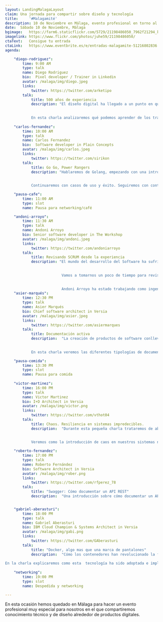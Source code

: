 ```yaml
---
layout: LandingMalagaLayout
claim: Una jornada para compartir sobre diseño y tecnología
title:     '#Malagamité'
description: 10 de Noviembre en Málaga, evento profesional en torno al diseño y desarrollo de software.
date:  Sábado 10 de Noviembre, Málaga
bgimage:   https://farm6.staticflickr.com/5729/21198486050_7962f21294_k_d.jpg
imagelink: https://www.flickr.com/photos/juhe59/21198486050/
ctaText:   Consigue tu entrada
ctaLink:   https://www.eventbrite.es/e/entradas-malagamite-51216802836
agenda:

    "diego-rodriguez":
        time: 9:00 AM
        type: talk
        name: Diego Rodriguez
        bio:  Pixel developer / Trainer in Linkedin
        avatar: /malaga/img/diego.jpeg
        links: 
            twitter: https://twitter.com/arketipo
        talk:
            title: 500 años de experiencia
            description: "El diseño digital ha llegado a un punto en que la tecnología permite crear contenidos adaptados a todo tipo de usuarios y dispositivos, pero nos hemos dejado por el camino una buena parte del oficio. 
              
              
            En esta charla analizaremos qué podemos aprender de los trabajos clásicos para traer a nuesotros proyectos. Y es que tenemos 500 años de experiencia en creación de contenidos que no podemos olvidar"
            
    "carlos-fernandez":
        time: 10:00 AM
        type: talk
        name: Carlos Fernandez
        bio:  Software developer in Plain Concepts
        avatar: /malaga/img/carlos.jpeg
        links: 
            twitter: https://twitter.com/sirikon
        talk:
            title: Go Go, Power Rangers
            description: "Hablaremos de Golang, empezando con una introducción al lenguaje, sus pros y sus contras.  
              
              
            Continuaremos con casos de uso y éxito. Seguiremos con control de errores. Y para terminar, un vistazo al futuro con Go Modules y lo que podría venir con Go 2."

    "pausa-cafe":
        time: 11:00 AM
        type: slot
        name: Pausa para networking/café

    "andoni-arroyo":
        time: 11:30 AM
        type: talk
        name: Andoni Arroyo
        bio: Senior software developer in The Workshop
        avatar: /malaga/img/andoni.jpeg
        links: 
            twitter: https://twitter.com/andoniarroyo
        talk:
            title: Revisando SCRUM desde la experiencia
            description: "El mundo del desarrollo del Software ha sufrido una profunda transformación desde que los valores del mundo ágil comenzaron a articularse de manera mas reglada y formal. Ha sido un largo camino ya recorrido pero es bueno levantar la cabeza de vez en cuando para revisar ciertas creencias asumidas y repensar los aspectos asumidos como axiomas. 
                            
                            
                          Vamos a tomarnos un poco de tiempo para revisar juntos algunos aspectos que a lo largo de estos años he visto  ser malinterpretados en el mundo de SCRUM, por otros o por mi mismo. Crearemos un espacio de comunicación y puesta en común bidireccional que nos ayuda a afianzar lo que ya sabemos y resolver algunas dudas comunes. 
                            
                            
                          Andoni Arroyo ha estado trabajando como ingeniero informático durante unos 15 años, últimamente con tecnologías Web. Siempre estuvo involucrado en la forma de crear un mejor Software mejorando el proceso y tratando de reducir el desperdicio de manera iterativa."
    "asier-marqués":
        time: 12:30 PM
        type: talk
        name: Asier Marqués
        bio: Chief software architect in Versia
        avatar: /malaga/img/asier.jpeg
        links: 
            twitter: https://twitter.com/asiermarques
        talk:
            title: Documentación activa
            description:  "La creación de productos de software conlleva desafíos a nivel de comunicación entre los diferentes roles que participan en el proyecto.
              
              
            En esta charla veremos las diferentes tipologías de documentación activa que podemos aplicar en nuestros procesos de Integración Continua para que sirvan como referencia única entre los diferentes roles de nuestros equipos y cómo escribir buenas especificaciones con Gherkin que sirvan para crear pruebas que aseguren de forma automática la calidad del software que las implementa, sin perder el contexto del valor de negocio que estamos entregando al usuario."

    "pausa-comida":
        time: 13:30 PM
        type: slot
        name: Pausa para comida
        
    "victor-martinez":
        time: 16:00 PM
        type: talk
        name: Victor Martinez
        bio: I+D Architect in Versia
        avatar: /malaga/img/victor.png
        links: 
            twitter: https://twitter.com/vthot04
        talk:
            title: Chaos. Resiliencia en sistemas impredecibles.
            description:  "Durante esta pequeña charla trataremos de abordar la impredecibilidad de los sistemas desde el punto de vista de la resiliencia. 
              

            Veremos como la introducción de caos en nuestros sistemas nos puede ayudar a mejorarlos e incluso a cambiar nuestra forma de diseñarlos."
            
    "roberto-fernandez":
        time: 17:00 PM
        type: talk
        name: Roberto Fernández
        bio: Software Architect in Versia
        avatar: /malaga/img/rober.png
        links: 
            twitter: https://twitter.com/rfperez_78
        talk:
            title: "Swagger: Cómo documentar un API REST"
            description:  "Una introducción sobre cómo documentar un API REST mediante un caso práctico: definición de los endpoints a exponer, modelo de negocio utilizado en el API y test de la parte cliente y la parte servidora en varios lenguajes"


    "gabriel-aberasturi":
        time: 18:00 PM
        type: talk
        name: Gabriel Aberasturi
        bio: IBM Cloud Champion & Systems Architect in Versia
        avatar: /malaga/img/gabi.png
        links: 
            twitter: https://twitter.com/GAberasturi
        talk:
            title: "Docker, algo mas que una marca de pantalones"
            description:  "Cómo los contenedores han revolucionado la forma en la que se conciben los sistemas.  
  
En la charla explicaremos como esta  tecnología ha sido adoptada e implantada en un proyecto real y las visicitudes que ha conllevado así como alegrías y sorpresas!"
              
    "networking":
        time: 19:00 PM
        type: slot
        name: Despedida y networking 

---
```


En esta ocasión hemos quedado en Málaga para hacer un evento profesional muy especial para nosotros en el que compartiremos conocimiento técnico y de diseño alrededor de productos digitales.